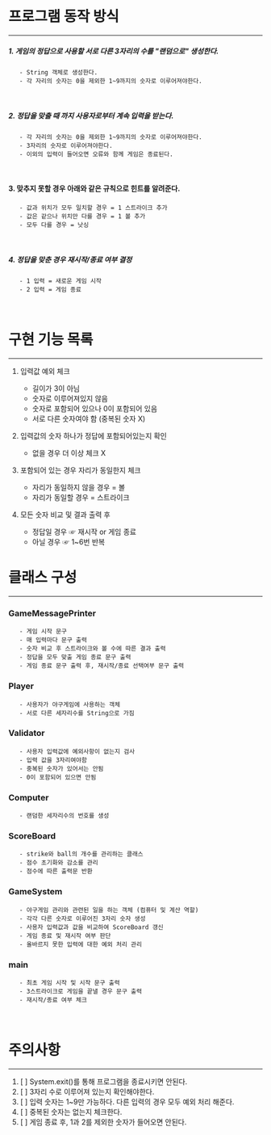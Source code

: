 # 프로그램 동작 방식

---

##### 1. 게임의 정답으로 사용할 서로 다른 3자리의 수를 "랜덤으로" 생성한다.
~~~
   - String 객체로 생성한다.
   - 각 자리의 숫자는 0을 제외한 1~9까지의 숫자로 이루어져야한다.
~~~
<br />

##### 2. 정답을 맞출 때 까지 사용자로부터 계속 입력을 받는다.
~~~
   - 각 자리의 숫자는 0을 제외한 1~9까지의 숫자로 이루어져야한다.
   - 3자리의 숫자로 이루어져야한다.
   - 이외의 입력이 들어오면 오류와 함께 게임은 종료된다.
~~~
<br />

#### 3. 맞추지 못할 경우 아래와 같은 규칙으로 힌트를 알려준다.
~~~
   - 값과 위치가 모두 일치할 경우 = 1 스트라이크 추가
   - 값은 같으나 위치만 다를 경우 = 1 볼 추가
   - 모두 다를 경우 = 낫싱
~~~
<br/>

##### 4. 정답을 맞춘 경우 재시작/종료 여부 결정
~~~
   - 1 입력 = 새로운 게임 시작
   - 2 입력 = 게임 종료
~~~


<br/>

# 구현 기능 목록

---

1. 입력값 예외 체크
   - 길이가 3이 아님
   - 숫자로 이루어져있지 않음
   - 숫자로 포함되어 있으나 0이 포함되어 있음
   - 서로 다른 숫자여야 함 (중복된 숫자 X)


2. 입력값의 숫자 하나가 정답에 포함되어있는지 확인
   - 없을 경우 더 이상 체크 X

    
3. 포함되어 있는 경우 자리가 동일한지 체크
   - 자리가 동일하지 않을 경우 = 볼
   - 자리가 동일할 경우 = 스트라이크


4. 모든 숫자 비교 및 결과 출력 후
   - 정답일 경우 ☞ 재시작 or 게임 종료
   - 아닐 경우 ☞ 1~6번 반복


# 클래스 구성

---

### GameMessagePrinter
```
   - 게임 시작 문구 
   - 매 입력마다 문구 출력
   - 숫자 비교 후 스트라이크와 볼 수에 따른 결과 출력
   - 정답을 모두 맞출 게임 종료 문구 출력
   - 게임 종료 문구 출력 후, 재시작/종료 선택여부 문구 출력 
```


### Player
```
   - 사용자가 야구게임에 사용하는 객체
   - 서로 다른 세자리수를 String으로 가짐
```

### Validator
```
   - 사용자 입력값에 예외사항이 없는지 검사
   - 입력 값을 3자리여야함
   - 중복된 숫자가 있어서는 안됨
   - 0이 포함되어 있으면 안됨
```

### Computer
```
   - 랜덤한 세자리수의 번호를 생성
```

### ScoreBoard
```
   - strike와 ball의 개수를 관리하는 클래스
   - 점수 초기화와 감소를 관리
   - 점수에 따른 출력문 반환
```


### GameSystem
```
   - 야구게임 관리와 관련된 일을 하는 객체 (컴퓨터 및 계산 역할)
   - 각각 다른 숫자로 이루어진 3자리 숫자 생성
   - 사용자 입력값과 값을 비교하여 ScoreBoard 갱신
   - 게임 종료 및 재시작 여부 판단
   - 올바르지 못한 입력에 대한 예외 처리 관리
```

### main
```
   - 최초 게임 시작 및 시작 문구 출력
   - 3스트라이크로 게임을 끝낼 경우 문구 출력 
   - 재시작/종료 여부 체크
```

<br/>

# 주의사항

---

1. [ ] System.exit()를 통해 프로그램을 종료시키면 안된다.
2. [ ] 3자리 수로 이루어져 있는지 확인해야한다.
3. [ ] 입력 숫자는 1~9만 가능하다. 다른 입력의 경우 모두 예외 처리 해준다.
4. [ ] 중복된 숫자는 없는지 체크한다.
5. [ ] 게임 종료 후, 1과 2를 제외한 숫자가 들어오면 안된다.
